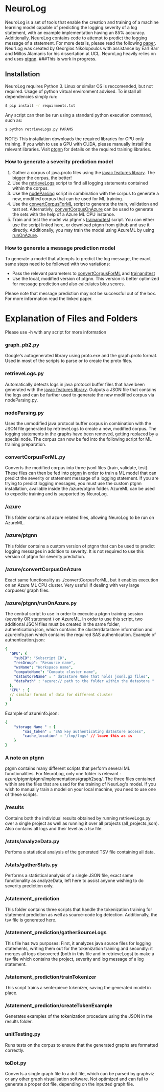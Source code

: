 # NeuroLog 
NeuroLog is a set of tools that enable the creation and training of a machine learning model capable of
predicting the logging severity of a log statement, with an example implementation having an 85% accuracy. Additionally, NeuroLog contains code to attempt to predict 
the logging message of a statement. For more details, please read the following [paper](TODO:LINK).
NeurLog was created by Georgios Nikolopoulos with assistance by Earl Barr and Miltos Alamanis
for his dissertation at UCL. NeuroLog heavily relies on and uses [ptgnn](https://github.com/microsoft/ptgnn).
###This is work in progress.
## Installation
NeuroLog requires Python 3. Linux or similar OS is reccomended, but not required.
Usage of python virtual environment advised. To install all dependencies simply run: 
```sh
$ pip install -r requirments.txt
```
Any script can then be run using a standard python execution command, such as:
```sh
$ python retrieveLogs.py PARAMS
```
NOTE: This installation downloads the required libraries for CPU only training. If you wish to use a GPU with CUDA,
please manually install the relevant libraries. Visit [ptgnn](https://github.com/microsoft/ptgnn) for details on the 
required training libraries.
### How to generate a severity prediction model
1. Gather a corpus of java.proto files using the [javac features library](https://github.com/acr31/features-javac).
The bigger the corpus, the better!
2. Use the [retrieveLogs](retrieveLogs.py) script to find all logging statements contained within the corpus.
3. Use the [nodeParsing](nodeParsing.py) script in combination with the corpus to generate a new, modified corpus that 
can be used for ML training.
4. Use the [convertCorpusForML](convertCorpusForML.py) script to generate the train, validation and test set.
Alternativly, [convertCorpusOnAzure](azure/convertCorpusOnAzure.py) can be used to generate the sets with the help of a
Azure ML CPU instance.
5. Train and test the model via ptgnn's [trainandtest](azure/ptgnn/ptgnn/implementations/graph2seq/trainandtest.py) script.
You can either use the script linked here, or download ptgnn from github and use it directly. Additionally, you may 
train the model using AzureML by using [runOnAzure](azure/ptgnn/runOnAzure.py).
### How to generate a message prediction model
To generate a model that attempts to predict the log message, the exact same steps need to be followed with two variations:
* Pass the relevant parameters to [convertCorpusForML](convertCorpusForML.py) and 
[trainandtest](azure/ptgnn/ptgnn/implementations/graph2seq/trainandtest.py)
* Use the local, modified version of ptgnn. This version is better optimized for message prediction and also calculates
bleu scores.

Please note that message prediction may not be successful out of the box. For more information read the linked paper.
# Explanation of Files and Folders
Please use -h with any script for more information

### graph_pb2.py
Google's autogenerated library using proto.exe and the graph.proto format. Used in most of the scripts
to parse or to create the proto files. 
### retrieveLogs.py
Automatically detects logs in java protocol buffer files that have been generated with the 
[javac features library](https://github.com/acr31/features-javac). Outputs a JSON file that contains the logs and
 can be further used to generate the new modified corpus via nodeParsing.py.
### nodeParsing.py
Uses the unmodified java protocol buffer corpus in combination with the JSON file generated by retrieveLogs to 
create a new, modified corpus. The logging statements in the graphs have been removed,
getting replaced by a special node. The corpus can now be fed into the following script for ML training preparation.
### convertCorpusForML.py
Converts the modified corpus into three jsonl files (train, validate, test). These files can then be fed into 
[ptgnn](https://github.com/microsoft/ptgnn) in order to train a ML model that can predict the severity or statement 
message of a logging statement. If you are trying to predict logging messages, you must use the custom ptgnn installation,
available inside the /azure/ptgnn folder. AzureML can be used to expedite training and is supported by NeuroLog.

### /azure
This folder contains all azure related files, allowing NeuroLog to be run on AzureML.
### /azure/ptgnn
This folder contains a custom version of ptgnn that can be used to predict logging messages in addition to severity. It
is not required to use this version of ptgnn for severity prediction.
### /azure/convertCorpusOnAzure
Exact same functionality as ./convertCorpusForML, but it enables execution on an Azure ML CPU cluster. Very usefull if 
dealing with very large corpuses/ graph files.
### /azure/ptgnn/runOnAzure.py
The central script to use in order to execute a ptgnn training session (severity OR statement )
on AzureML. In order to use this script, two additional JSON files must be created in the same folder, authentication.json,
which contains the cluster/datastore information and azureinfo.json which contains the required SAS authentication.
 Example of authentication.json:
```yaml
{
  "GPU": {
    "subID": "Subscript ID",
    "resGroup": "Resource name",
    "wsName": "Workspace name",
    "computeName": "Compute cluster name",
    "datastoreName" : " datastore Name that holds jsonl.gz files",
    "dataPath" : "azure:// path to the folder within the datastore "
  },
  "CPU" : {
  // similar format of data for different cluster
  }
}
```
Example of azureinfo.json:
```yaml
{
    "storage Name " : {
        "sas_token" : "SAS key authenticating datastore access",
        "cache_location" : "/tmp/logs" // leave this as is
    }
}
```
### A note on ptgnn
ptgnn contains many different scripts that perform several ML functionalities. For NeuroLog, only one folder is relevant
: azure/ptgnn/ptgnn/implementations/graph2seq/. The three files contained within are the files that are used
for the training of NeurLog's model. If you wish to manually train a model on your local machine, you need to use one of 
these scripts.
### /results
Contains both the individual results obtained by running retrieveLogs.py over a single project
as well as running it over all projects (all_projects.json). Also contains all logs and their level as a tsv file.
### /stats/analyzeData.py
Perfoms a statistical analysis of the generated TSV file containing all data.
### /stats/gatherStats.py
Performs a statistical analysis of a single JSON file, exact same functionality as analyzeData, left here to assist anyone wishing to
do severity prediction only.
### /statement_prediction
This folder contains three scripts that handle the tokenization training for statement prediction
as well as source-code log detection. Additionally, the tsv
file is generated here.
### /statement_prediction/gatherSourceLogs
This file has two purposes: First, it analyzes java source files for logging statements, writing them out for the tokenization training
and secondly: it merges all logs discovered (both in this file and in retrieveLogs) to make a tsv file which contains the project, 
severity and log message of a log statement.
### /statement_prediction/trainTokenizer
This script trains a senterpiece tokenizer, saving the generated model in place.
### /statement_prediction/createTokenExample
Generates examples of the tokenization procedure using the JSON in the results folder.
### unitTesting.py
Runs tests on the corpus to ensure that the generated graphs are formatted correctly.
### toDot.py
Converts a single graph file to a dot file, which can be parsed by graphviz or any other graph visualisation software. 
Not optimized and can fail to generate a proper dot file, depending on the inputted graph file. 
